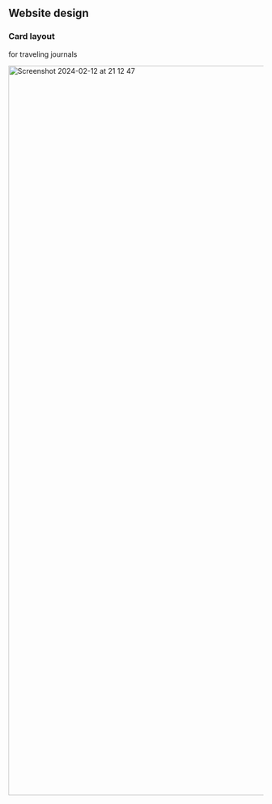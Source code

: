 ## Website design
### Card layout
for traveling journals

<img width="1439" alt="Screenshot 2024-02-12 at 21 12 47" src="https://github.com/wongzingji/portfolio_react/assets/57658604/39534146-4925-448d-8b5a-86da525ce122">

